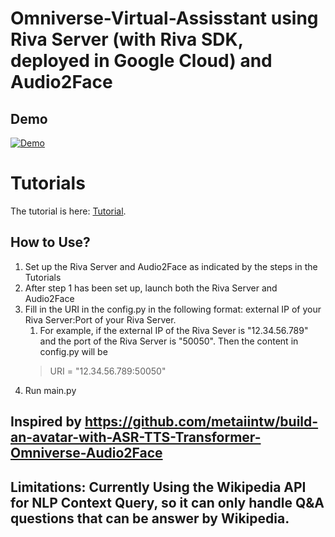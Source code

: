 # Omniverse-Virtual-Assisstant using Riva Server (with Riva SDK, deployed in Google Cloud) and Audio2Face

## Demo
[![Demo](http://img.youtube.com/vi/kv9QM-SODIM/maxresdefault.jpg)](https://youtu.be/kv9QM-SODIM "Video Title")

<!-- ## Tutorial -->
<!DOCTYPE html>
<html>
  <head>

  </head>
  <body>
    <h1>Tutorials</h1>
    <p>The tutorial is here: <a href="Tutorials.pdf">Tutorial</a>.</p>
  </body>
</html>

## How to Use?
1. Set up the Riva Server and Audio2Face as indicated by the steps in the Tutorials
2. After step 1 has been set up, launch both the Riva Server and Audio2Face
3. Fill in the URI in the config.py in the following format: external IP of your Riva Server:Port of your Riva Server. 
    1. For example, if the external IP of the Riva Sever is "12.34.56.789" and the port of the Riva Server is "50050". Then the content in config.py will be 
    > URI = "12.34.56.789:50050"
4. Run main.py



## Inspired by https://github.com/metaiintw/build-an-avatar-with-ASR-TTS-Transformer-Omniverse-Audio2Face
## Limitations: Currently Using the Wikipedia API for NLP Context Query, so it can only handle Q&A questions that can be answer by Wikipedia.
